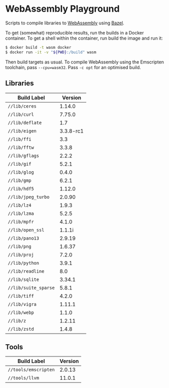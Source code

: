 # WebAssembly Playground

Scripts to compile libraries to [WebAssembly] using [Bazel].

To get (somewhat) reproducible results, run the builds in a Docker container.
To get a shell within the container, run build the image and run it:

```sh
$ docker build -t wasm docker
$ docker run -it -v "${PWD}:/build" wasm
```

Then build targets as usual. To compile WebAssembly using the Emscripten
toolchain, pass `--cpu=wasm32`. Pass `-c opt` for an optimised build.

## Libraries

| Build Label | Version |
|-------------|---------|
`//lib/ceres` | 1.14.0
`//lib/curl` | 7.75.0
`//lib/deflate` | 1.7
`//lib/eigen` | 3.3.8-rc1
`//lib/ffi` | 3.3
`//lib/fftw` | 3.3.8
`//lib/gflags` | 2.2.2
`//lib/gif` | 5.2.1
`//lib/glog` | 0.4.0
`//lib/gmp` | 6.2.1
`//lib/hdf5` | 1.12.0
`//lib/jpeg_turbo` | 2.0.90
`//lib/lz4` | 1.9.3
`//lib/lzma` | 5.2.5
`//lib/mpfr` | 4.1.0
`//lib/open_ssl` | 1.1.1i
`//lib/pano13` | 2.9.19
`//lib/png` | 1.6.37
`//lib/proj` | 7.2.0
`//lib/python` | 3.9.1
`//lib/readline` | 8.0
`//lib/sqlite` | 3.34.1
`//lib/suite_sparse` | 5.8.1
`//lib/tiff` | 4.2.0
`//lib/vigra` | 1.11.1
`//lib/webp` | 1.1.0
`//lib/z` | 1.2.11
`//lib/zstd` | 1.4.8


## Tools

| Build Label | Version |
|-------------|---------|
`//tools/emscripten` | 2.0.13
`//tools/llvm` | 11.0.1


[Bazel]: https://bazel.build
[WebAssembly]: https://webassembly.org
